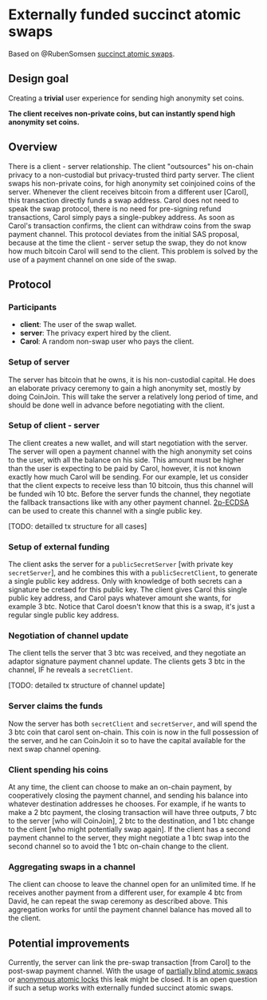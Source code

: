 # Externally funded succinct atomic swaps

Based on @RubenSomsen [succinct atomic swaps](https://gist.github.com/RubenSomsen/8853a66a64825716f51b409be528355f).

## Design goal

Creating a **trivial** user experience for sending high anonymity set coins.

**The client receives non-private coins, but can instantly spend high anonymity set coins.**

## Overview

There is a client - server relationship.
The client "outsources" his on-chain privacy to a non-custodial but privacy-trusted third party server.
The client swaps his non-private coins, for high anonymity set coinjoined coins of the server.
Whenever the client receives bitcoin from a different user [Carol], this transaction directly funds a swap address.
Carol does not need to speak the swap protocol, there is no need for pre-signing refund transactions, Carol simply pays a single-pubkey address.
As soon as Carol's transaction confirms, the client can withdraw coins from the swap payment channel.
This protocol deviates from the initial SAS proposal, because at the time the client - server setup the swap, they do not know how much bitcoin Carol will send to the client.
This problem is solved by the use of a payment channel on one side of the swap.

## Protocol

### Participants

- **client**: The user of the swap wallet.
- **server**: The privacy expert hired by the client.
- **Carol**: A random non-swap user who pays the client.

### Setup of server

The server has bitcoin that he owns, it is his non-custodial capital.
He does an elaborate privacy ceremony to gain a high anonymity set, mostly by doing CoinJoin. 
This will take the server a relatively long period of time, and should be done well in advance before negotiating with the client.

### Setup of client - server

The client creates a new wallet, and will start negotiation with the server.
The server will open a payment channel with the high anonymity set coins to the user, with all the balance on his side.
This amount must be higher than the user is expecting to be paid by Carol, however, it is not known exactly how much Carol will be sending.
For our example, let us consider that the client expects to receive less than 10 bitcoin, thus this channel will be funded wih 10 btc.
Before the server funds the channel, they negotiate the fallback transactions like with any other payment channel.
[2p-ECDSA](https://eprint.iacr.org/2017/552.pdf) can be used to create this channel with a single public key.

[TODO: detailled tx structure for all cases]

### Setup of external funding

The client asks the server for a `publicSecretServer` [with private key `secretServer`], and he combines this with a `publicSecretClient`, to generate a single public key address.
Only with knowledge of both secrets can a signature be cretaed for this public key.
The client gives Carol this single public key address, and Carol pays whatever amount she wants, for example 3 btc.
Notice that Carol doesn't know that this is a swap, it's just a regular single public key address.

### Negotiation of channel update

The client tells the server that 3 btc was received, and they negotiate an adaptor signature payment channel update.
The clients gets 3 btc in the channel, IF he reveals a `secretClient`.

[TODO: detailed tx structure of channel update]

### Server claims the funds

Now the server has both `secretClient` and `secretServer`, and will spend the 3 btc coin that carol sent on-chain.
This coin is now in the full possession of the server, and he can CoinJoin it so to have the capital available for the next swap channel opening.

### Client spending his coins

At any time, the client can choose to make an on-chain payment, by cooperatively closing the payment channel, and sending his balance into whatever destination addresses he chooses.
For example, if he wants to make a 2 btc payment, the closing transaction will have three outputs, 7 btc to the server [who will CoinJoin], 2 btc to the destination, and 1 btc change to the client [who might potentially swap again].
If the client has a second payment channel to the server, they might negotiate a 1 btc swap into the second channel so to avoid the 1 btc on-chain change to the client.

### Aggregating swaps in a channel

The client can choose to leave the channel open for an unlimited time.
If he receives another payment from a different user, for example 4 btc from David, he can repeat the swap ceremony as described above.
This aggregation works for until the payment channel balance has moved all to the client.

## Potential improvements

Currently, the server can link the pre-swap transaction [from Carol] to the post-swap payment channel.
With the usage of [partially blind atomic swaps](https://github.com/ElementsProject/scriptless-scripts/blob/master/md/partially-blind-swap.md) or [anonymous atomic locks](https://eprint.iacr.org/2019/589.pdf) this leak might be closed.
It is an open question if such a setup works with externally funded succinct atomic swaps.

